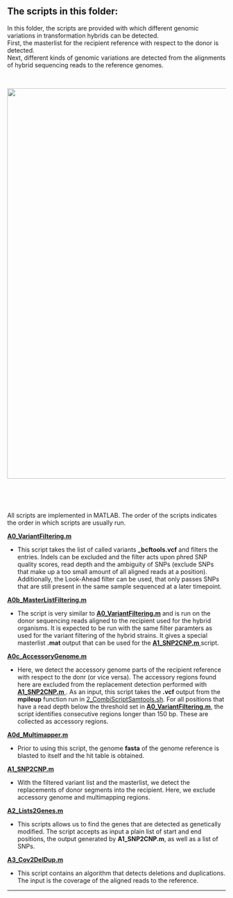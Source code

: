 ## The scripts in this folder:
In this folder, the scripts are provided with which different genomic variations in transformation hybrids can be detected.  
First, the masterlist for the recipient reference with respect to the donor is detected.  
Next, different kinds of genomic variations are detected from the alignments of hybrid sequencing reads to the reference genomes.
&nbsp;

&nbsp;

<kbd>
<img src="https://github.com/Easybel/DetectionGV/blob/main/1_Detection/Detection_Recombination.png" width="900">
</kbd>  

&nbsp;

&nbsp;

All scripts are implemented in MATLAB. The order of the scripts indicates the order in which scripts are usually run.

[**A0_VariantFiltering.m**](https://github.com/Easybel/DetectionGV/blob/main/1_Detection/A0_VariantFiltering.m)
- This script takes the list of called variants **_bcftools.vcf** and filters the entries. Indels can be excluded and the filter acts upon phred SNP quality scores, read depth and the ambiguity of SNPs (exclude SNPs that make up a too small amount of all aligned reads at a position). Additionally, the Look-Ahead filter can be used, that only passes SNPs that are still present in the same sample sequenced at a later timepoint. 

[**A0b_MasterListFiltering.m**](https://github.com/Easybel/DetectionGV/blob/main/1_Detection/A0b_MasterListFiltering.m)
- The script is very similar to 
[**A0_VariantFiltering.m**](https://github.com/Easybel/DetectionGV/blob/main/1_Detection/A0_VariantFiltering.m) and is run on the donor sequencing reads aligned to the recipient used for the hybrid organisms. It is expected to be run with the same filter paramters as used for the variant filtering of the hybrid strains. It gives a special masterlist **.mat** output that can be used for the [**A1_SNP2CNP.m** ](https://github.com/Easybel/DetectionGV/blob/main/1_Detection/A1_SNP2CNP.m) script. 

[**A0c_AccessoryGenome.m**](https://github.com/Easybel/DetectionGV/blob/main/1_Detection/A0c_AccessoryGenome.m)
- Here, we detect the accessory genome parts of the recipient reference with respect to the donr (or vice versa). The accessory regions found here are excluded from the replacement detection performed with [**A1_SNP2CNP.m** ](https://github.com/Easybel/DetectionGV/blob/main/1_Detection/A1_SNP2CNP.m). As an input, this script takes the **.vcf** output from the **mpileup** function run in [2_CombiScriptSamtools.sh](https://github.com/Easybel/DetectionGV/blob/main/0_WGSPipeline/2_CombiScriptSamtools.sh). For all positions that have a read depth below the threshold set in [**A0_VariantFiltering.m**](https://github.com/Easybel/DetectionGV/blob/main/1_Detection/A0_VariantFiltering.m), the script identifies consecutive regions longer than 150 bp. These are collected as accessory regions.

[**A0d_Multimapper.m**](https://github.com/Easybel/DetectionGV/blob/main/1_Detection/A0d_Multimapper.m)
- Prior to using this script, the genome **fasta** of the genome reference is blasted to itself and the hit table is obtained.

[**A1_SNP2CNP.m**](https://github.com/Easybel/DetectionGV/blob/main/1_Detection/A1_SNP2CNP.m)
- With the filtered variant list and the masterlist, we detect the replacements of donor segments into the recipient. Here, we exclude accessory genome and multimapping regions.

[**A2_Lists2Genes.m**](https://github.com/Easybel/DetectionGV/blob/main/1_Detection/**A2_Lists2Genes.m**)
- This scripts allows us to find the genes that are detected as genetically modified. The script accepts as input a plain list of start and end positions, the output generated by **A1_SNP2CNP.m**, as well as a list of SNPs. 
 
[**A3_Cov2DelDup.m** ](https://github.com/Easybel/DetectionGV/blob/main/1_Detection/**A3_Cov2DelDup.m**)
- This script contains an algorithm that detects deletions and duplications. The input is the coverage of the aligned reads to the reference.

---------------------------------------------------
